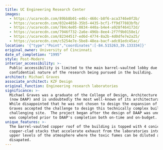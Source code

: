 ```yaml
---
title: UC Engineering Research Center
images:
  - https://ucarecdn.com/89bb8b01-e46c-460c-b8f6-aca3746e0f2b/
  - https://ucarecdn.com/032e4858-35b5-4435-bcf1-ff9d77883bfb/
  - https://ucarecdn.com/784c4e05-0834-440a-b4e4-a928f464172d/
  - https://ucarecdn.com/7946f732-2a6e-496b-8ee4-2f7f9b0158e1/
  - https://ucarecdn.com/82344517-ed6d-4774-8a2b-4d0dfe7e2a25/
  - https://ucarecdn.com/c5254e7e-5be8-48ea-bacf-adc01edc45ac/
location: '{"type":"Point","coordinates":[-84.515263,39.133334]}'
original_owner: University of Cincinnati
date_of_completion: "1995"
style: Post-Modern
interior_accessibility: >-
  Public accessibility is limited to the main barrel-vaulted lobby due to the
  confidential nature of the research being pursued in the building.
architect: Michael Graves
associate_architect: KZF Design
original_function: Engineering research laboratories
significance: >-
  Michael Graves was a graduate of the College of Design, Architecture and Art
  (now DAAP) and is undoubtedly the most well-known of its architectural alumni.
  While disappointed that he was not chosen to design the expansion of DAAP,
  Graves accepted the challenge to design this technically complex building on a
  challenging site.  The project began after the design of DAAP was underway and
  was completed prior to DAAP's completion both on-time and on-budget.
unique_features: >-
  The barrel-vaulted copper roof of the building is topped with 4 conical
  copper-clad stacks that accelerate exhaust from the laboratories into the
  upper levels of the atmosphere where the toxic fumes can be diluted and
  disapated.
---
```

